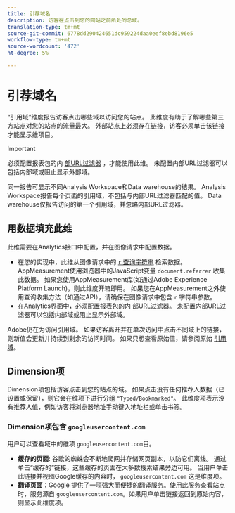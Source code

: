 ```yaml
---
title: 引荐域名
description: 访客在点击到您的网站之前所处的总域。
translation-type: tm+mt
source-git-commit: 6778dd290424651dc959224daa0eef8ebd8196e5
workflow-type: tm+mt
source-wordcount: '472'
ht-degree: 5%

---
```



# 引荐域名

“引用域”维度报告访客点击哪些域以访问您的站点。 此维度有助于了解哪些第三方站点对您的站点的流量最大。 外部站点上必须存在链接，访客必须单击该链接才能显示维项目。

>[!IMPORTANT]
>
>必须配置报表包的内 [部URL过滤器](/help/admin/admin/internal-url-filter-admin.md) ，才能使用此维。 未配置内部URL过滤器可以包括内部域或阻止显示外部域。

同一报告可显示不同Analysis Workspace和Data warehouse的结果。 Analysis Workspace报告每个页面的引用域，不包括与内部URL过滤器匹配的值。 Data warehouse仅报告访问的第一个引用域，并忽略内部URL过滤器。

## 用数据填充此维

此维需要在Analytics接口中配置，并在图像请求中配置数据。

* 在您的实现中，此维从图像请求中的 [`r` 查询字符串](/help/implement/validate/query-parameters.md) 检索数据。 AppMeasurement使用浏览器中的JavaScript变量 `document.referrer` 收集此数据。 如果您使用AppMeasurement库(如通过Adobe Experience Platform Launch)，则此维度开箱即用。 如果您在AppMeasurement之外使用查询收集方法（如通过API），请确保在图像请求中包含 `r` 字符串参数。
* 在Analytics界面中，必须配置报表包的内 [部URL过滤器](/help/admin/admin/internal-url-filter-admin.md)。 未配置内部URL过滤器可以包括内部域或阻止显示外部域。

Adobe仍在为访问引用域。 如果访客离开并在单次访问中点击不同域上的链接，则新值会更新并持续到剩余的访问时间。 如果只想查看原始值，请参阅原始 [引用域](original-referring-domain.md)。

## Dimension项

Dimension项包括访客点击到您的站点的域。 如果点击没有任何推荐人数据（已设置或保留），则它会在维项下进行分组 `"Typed/Bookmarked"`。 此维度项表示没有推荐人值，例如访客将浏览器地址手动键入地址栏或单击书签。

### Dimension项包含 `googleusercontent.com`

用户可以查看域中的维项 `googleusercontent.com`目。

* **缓存的页面**: 谷歌的蜘蛛会不断地爬网并存储网页副本，以防它们离线。 通过单击“缓存的”链接，这些缓存的页面在大多数搜索结果旁边可用。 当用户单击此链接并视图Google缓存的内容时， `googleusercontent.com` 这是维度项。
* **翻译页面**：Google 提供了一项强大而便捷的翻译服务。使用此服务查看站点时，服务源自 `googleusercontent.com`。如果用户单击链接返回到原始内容，则显示此维度项。
